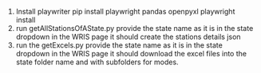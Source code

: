 1. Install playwriter
    pip install playwright pandas openpyxl
    playwright install
2. run getAllStationsOfAState.py
     provide the state name as it is in the state dropdown in the WRIS page
     it should create the stations details json
4. run the getExcels.py
     provide the state name as it is in the state dropdown in the WRIS page
     it should download the excel files into the state folder name and with subfolders for modes.
